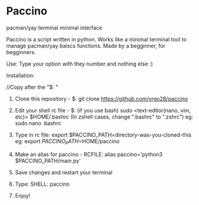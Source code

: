 # Paccino
pacman/yay terminal minimal interface

Paccino is a script written in python. Works like a minimal terminal tool to manage pacman/yay baiscs functions. Made by a begginner, for begginners.

Use: Type your option with they number and nothing else :)

Installation:

//Copy after the "$: "

1. Clone this repository - $: git clone https://github.com/yrgo28/paccino

2. Edit your shell rc file - $: (if you use bash) sudo <text-editor(nano, vim, etc)> $HOME/.bashrc (In zshell cases, change ".bashrc" to ".zshrc") eg: sudo nano .bashrc

3. Type in rc file: export $PACCINO_PATH=directory-was-you-cloned-this eg: export $PACCINO_PATH=$HOME/paccino

4. Make an alias for paccino - RCFILE: alias paccino='python3 $PACCINO_PATH/main.py'

5. Save changes and restart your terminal

6. Type: SHELL: paccino

7. Enjoy!
